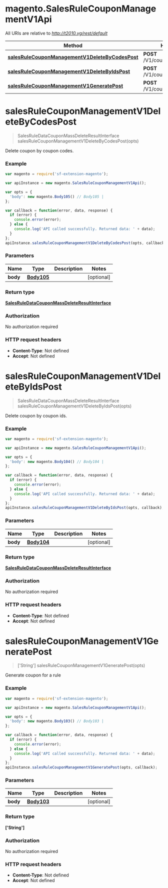 # magento.SalesRuleCouponManagementV1Api

All URIs are relative to *http://t2010.vg/rest/default*

Method | HTTP request | Description
------------- | ------------- | -------------
[**salesRuleCouponManagementV1DeleteByCodesPost**](SalesRuleCouponManagementV1Api.md#salesRuleCouponManagementV1DeleteByCodesPost) | **POST** /V1/coupons/deleteByCodes | 
[**salesRuleCouponManagementV1DeleteByIdsPost**](SalesRuleCouponManagementV1Api.md#salesRuleCouponManagementV1DeleteByIdsPost) | **POST** /V1/coupons/deleteByIds | 
[**salesRuleCouponManagementV1GeneratePost**](SalesRuleCouponManagementV1Api.md#salesRuleCouponManagementV1GeneratePost) | **POST** /V1/coupons/generate | 


<a name="salesRuleCouponManagementV1DeleteByCodesPost"></a>
# **salesRuleCouponManagementV1DeleteByCodesPost**
> SalesRuleDataCouponMassDeleteResultInterface salesRuleCouponManagementV1DeleteByCodesPost(opts)



Delete coupon by coupon codes.

### Example
```javascript
var magento = require('sf-extension-magento');

var apiInstance = new magento.SalesRuleCouponManagementV1Api();

var opts = { 
  'body': new magento.Body105() // Body105 | 
};

var callback = function(error, data, response) {
  if (error) {
    console.error(error);
  } else {
    console.log('API called successfully. Returned data: ' + data);
  }
};
apiInstance.salesRuleCouponManagementV1DeleteByCodesPost(opts, callback);
```

### Parameters

Name | Type | Description  | Notes
------------- | ------------- | ------------- | -------------
 **body** | [**Body105**](Body105.md)|  | [optional] 

### Return type

[**SalesRuleDataCouponMassDeleteResultInterface**](SalesRuleDataCouponMassDeleteResultInterface.md)

### Authorization

No authorization required

### HTTP request headers

 - **Content-Type**: Not defined
 - **Accept**: Not defined

<a name="salesRuleCouponManagementV1DeleteByIdsPost"></a>
# **salesRuleCouponManagementV1DeleteByIdsPost**
> SalesRuleDataCouponMassDeleteResultInterface salesRuleCouponManagementV1DeleteByIdsPost(opts)



Delete coupon by coupon ids.

### Example
```javascript
var magento = require('sf-extension-magento');

var apiInstance = new magento.SalesRuleCouponManagementV1Api();

var opts = { 
  'body': new magento.Body104() // Body104 | 
};

var callback = function(error, data, response) {
  if (error) {
    console.error(error);
  } else {
    console.log('API called successfully. Returned data: ' + data);
  }
};
apiInstance.salesRuleCouponManagementV1DeleteByIdsPost(opts, callback);
```

### Parameters

Name | Type | Description  | Notes
------------- | ------------- | ------------- | -------------
 **body** | [**Body104**](Body104.md)|  | [optional] 

### Return type

[**SalesRuleDataCouponMassDeleteResultInterface**](SalesRuleDataCouponMassDeleteResultInterface.md)

### Authorization

No authorization required

### HTTP request headers

 - **Content-Type**: Not defined
 - **Accept**: Not defined

<a name="salesRuleCouponManagementV1GeneratePost"></a>
# **salesRuleCouponManagementV1GeneratePost**
> [&#39;String&#39;] salesRuleCouponManagementV1GeneratePost(opts)



Generate coupon for a rule

### Example
```javascript
var magento = require('sf-extension-magento');

var apiInstance = new magento.SalesRuleCouponManagementV1Api();

var opts = { 
  'body': new magento.Body103() // Body103 | 
};

var callback = function(error, data, response) {
  if (error) {
    console.error(error);
  } else {
    console.log('API called successfully. Returned data: ' + data);
  }
};
apiInstance.salesRuleCouponManagementV1GeneratePost(opts, callback);
```

### Parameters

Name | Type | Description  | Notes
------------- | ------------- | ------------- | -------------
 **body** | [**Body103**](Body103.md)|  | [optional] 

### Return type

**[&#39;String&#39;]**

### Authorization

No authorization required

### HTTP request headers

 - **Content-Type**: Not defined
 - **Accept**: Not defined

